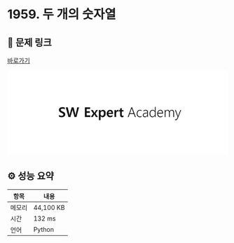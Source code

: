 # 1959. 두 개의 숫자열

## 🔗 문제 링크

[바로가기](https://swexpertacademy.com/main/code/problem/problemDetail.do?contestProbId=AV5PpoFaAS4DFAUq)

![SWEA 로고](../../images/swea.jpg)

## ⚙️ 성능 요약

| 항목   | 내용      |
| ------ | --------- |
| 메모리 | 44,100 KB |
| 시간   | 132 ms    |
| 언어   | Python    |
